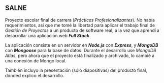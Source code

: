 SALNE
-----

Proyecto escolar final de carrera (*Prácticas Profesionalizantes*). No había requerimientos, así que me tomé la libertad para aplicar el trabajo final de *Gestión de Proyectos* a un producto de software real, a la vez que aprendí a desarrollar una aplicación web ***Full Stack***.

La aplicación consiste en un servidor en ***Node.js*** con ***Express***, y ***MongoDB*** con ***Mongoose*** para la base de datos. Durante el desarrollo use *MongoDB Atlas*, pero ahora que el proyecto está finalizado y archivado, lo cambié a una conexión de Mongo local.

También incluyo la presentación (sólo diapositivas) del producto final, donded explico el desarrollo.
